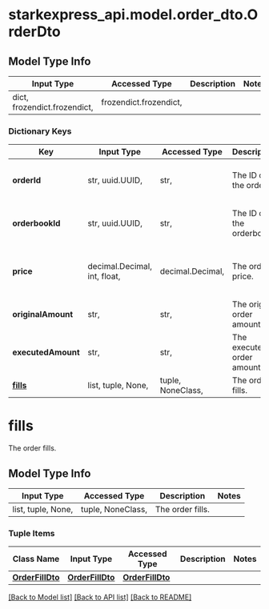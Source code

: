 # starkexpress_api.model.order_dto.OrderDto

## Model Type Info
Input Type | Accessed Type | Description | Notes
------------ | ------------- | ------------- | -------------
dict, frozendict.frozendict,  | frozendict.frozendict,  |  | 

### Dictionary Keys
Key | Input Type | Accessed Type | Description | Notes
------------ | ------------- | ------------- | ------------- | -------------
**orderId** | str, uuid.UUID,  | str,  | The ID of the order. | [optional] value must be a uuid
**orderbookId** | str, uuid.UUID,  | str,  | The ID of the orderbook. | [optional] value must be a uuid
**price** | decimal.Decimal, int, float,  | decimal.Decimal,  | The order price. | [optional] value must be a 64 bit float
**originalAmount** | str,  | str,  | The original order amount. | [optional] 
**executedAmount** | str,  | str,  | The executed order amount. | [optional] 
**[fills](#fills)** | list, tuple, None,  | tuple, NoneClass,  | The order fills. | [optional] 

# fills

The order fills.

## Model Type Info
Input Type | Accessed Type | Description | Notes
------------ | ------------- | ------------- | -------------
list, tuple, None,  | tuple, NoneClass,  | The order fills. | 

### Tuple Items
Class Name | Input Type | Accessed Type | Description | Notes
------------- | ------------- | ------------- | ------------- | -------------
[**OrderFillDto**](OrderFillDto.md) | [**OrderFillDto**](OrderFillDto.md) | [**OrderFillDto**](OrderFillDto.md) |  | 

[[Back to Model list]](../../README.md#documentation-for-models) [[Back to API list]](../../README.md#documentation-for-api-endpoints) [[Back to README]](../../README.md)

